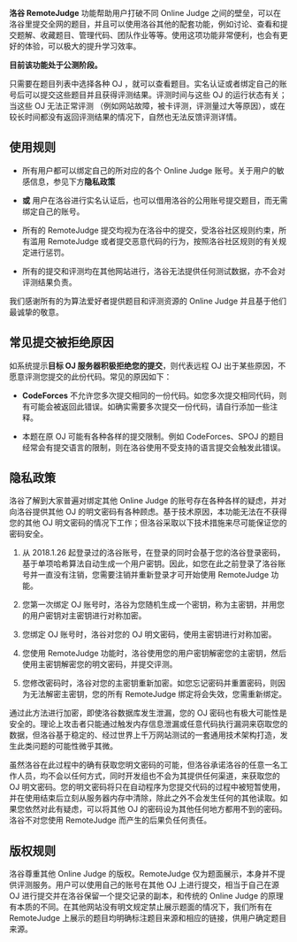 **洛谷 RemoteJudge** 功能帮助用户打破不同 Online Judge 之间的壁垒，可以在洛谷里提交全网的题目，并且可以使用洛谷其他的配套功能，例如讨论、查看和提交题解、收藏题目、管理代码、团队作业等等。使用这项功能非常便利，也会有更好的体验，可以极大的提升学习效率。


**目前该功能处于公测阶段。**


只需要在题目列表中选择各种 OJ ，就可以查看题目。实名认证或者绑定自己的账号后可以提交这些题目并且获得评测结果。评测时间与这些 OJ 的运行状态有关；当这些 OJ 无法正常评测 （例如网站故障，被卡评测，评测量过大等原因），或在较长时间都没有返回评测结果的情况下，自然也无法反馈评测详情。


## 使用规则


- 所有用户都可以绑定自己的所对应的各个 Online Judge 账号。关于用户的敏感信息，参见下方**隐私政策**

- **或** 用户在洛谷进行实名认证后，也可以借用洛谷的公用账号提交题目，而无需绑定自己的账号。

- 所有的 RemoteJudge 提交均视为在洛谷中的提交，受洛谷社区规则约束，所有滥用 RemoteJudge 或者提交恶意代码的行为，按照洛谷社区规则的有关规定进行惩罚。

- 所有的提交和评测均在其他网站进行，洛谷无法提供任何测试数据，亦不会对评测结果负责。


我们感谢所有的为算法爱好者提供题目和评测资源的 Online Judge 并且基于他们最诚挚的敬意。


## 常见提交被拒绝原因


如系统提示**目标 OJ 服务器积极拒绝您的提交**，则代表远程 OJ 出于某些原因，不愿意评测您提交的此份代码。常见的原因如下：

- **CodeForces** 不允许您多次提交相同的一份代码。如您多次提交相同代码，则有可能会被返回此错误。如确实需要多次提交一份代码，请自行添加一些注释。

- 本题在原 OJ 可能有各种各样的提交限制。例如 CodeForces、SPOJ 的题目经常会有提交语言的限制，则在洛谷使用不受支持的语言提交会触发此错误。


## 隐私政策


洛谷了解到大家普遍对绑定其他 Online Judge 的账号存在各种各样的疑虑，并对向洛谷提供其他 OJ 的明文密码有各种顾虑。基于技术原因，本功能无法在不获得您的其他 OJ 明文密码的情况下工作；但洛谷采取以下技术措施来尽可能保证您的密码安全。


1. 从 2018.1.26 起登录过的洛谷账号，在登录的同时会基于您的洛谷登录密码，基于单项哈希算法自动生成一个用户密钥。因此，如您在此之前登录了洛谷账号并一直没有注销，您需要注销并重新登录才可开始使用 RemoteJudge 功能。

2. 您第一次绑定 OJ 账号时，洛谷为您随机生成一个密钥，称为主密钥，并用您的用户密钥对主密钥进行对称加密。

3. 您绑定 OJ 账号时，洛谷对您的 OJ 明文密码，使用主密钥进行对称加密。

4. 您使用 RemoteJudge 功能时，洛谷使用您的用户密钥解密您的主密钥，然后使用主密钥解密您的明文密码，并提交评测。

5. 您修改密码时，洛谷对您的主密钥重新加密。如您忘记密码并重置密码，则因为无法解密主密钥，您的所有 RemoteJudge 绑定将会失效，您需重新绑定。


通过此方法进行加密，即使洛谷数据库发生泄漏，您的 OJ 密码也有极大可能性是安全的。理论上攻击者只能通过触发内存信息泄漏或任意代码执行漏洞来窃取您的数据，但洛谷基于稳定的、经过世界上千万网站测试的一套通用技术架构打造，发生此类问题的可能性微乎其微。


虽然洛谷在此过程中的确有获取您明文密码的可能，但洛谷承诺洛谷的任意一名工作人员，均不会以任何方式，同时开发组也不会为其提供任何渠道，来获取您的 OJ 明文密码。您的明文密码将只在自动程序为您提交代码的过程中被短暂使用，并在使用结束后立刻从服务器内存中清除，除此之外不会发生任何的其他读取。如果您依然对此有疑虑，可以将其他 OJ 的密码设为其他任何地方都用不到的密码。洛谷不对您使用 RemoteJudge 而产生的后果负任何责任。


## 版权规则


洛谷尊重其他 Online Judge 的版权。RemoteJudge 仅为题面展示，本身并不提供评测服务。用户可以使用自己的账号在其他 OJ 上进行提交，相当于自己在源 OJ 进行提交并在洛谷保留一个提交记录的副本，和传统的 Online Judge 的原理有本质的不同。在其他网站没有明文规定禁止展示题面的情况下，我们所有在 RemoteJudge 上展示的题目均明确标注题目来源和相应的链接，供用户确定题目来源。
